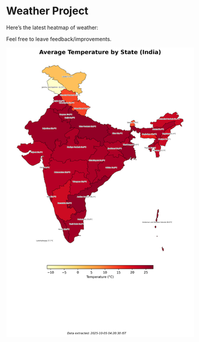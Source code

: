 # Weather Project

Here’s the latest heatmap of weather:

Feel free to leave feedback/improvements.

![India Heatmap](docs/assets/india_heatmap.png?v=E1A4B8)
